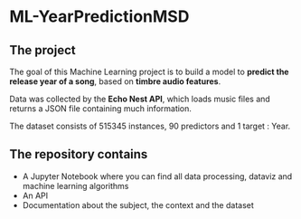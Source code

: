 # ML-YearPredictionMSD

## The project
The goal of this Machine Learning project is to build a model to **predict the release year of a song**, based on **timbre audio features**.

Data was collected by the **Echo Nest API**, which loads music files and returns a JSON file containing much information. 

The dataset consists of 515345 instances, 90 predictors and 1 target : Year. 

## The repository contains
- A Jupyter Notebook where you can find all data processing, dataviz and machine learning algorithms
- An API 
- Documentation about the subject, the context and the dataset 
